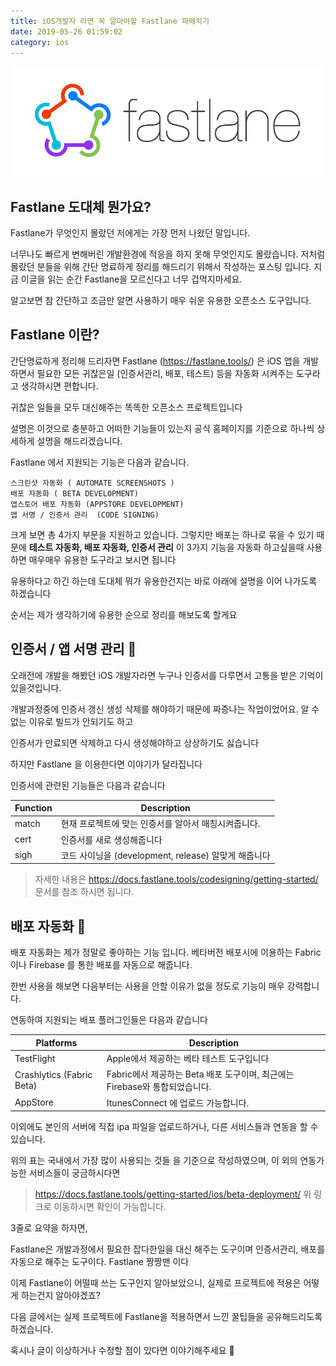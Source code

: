 ```yaml
---
title: iOS개발자 라면 꼭 알아야할 Fastlane 파헤치기
date: 2019-05-26 01:59:02
category: ios
---
```


<img src="../../assets/2019-05-26/fastlane.png">

## Fastlane 도대체 뭔가요? 
Fastlane가 무엇인지 몰랐던 저에게는 가장 먼저 나왔던 말입니다.

너무나도 빠르게 변해버린 개발환경에 적응을 하지 못해 무엇인지도 몰랐습니다.
저처럼 몰랐던 분들을 위해 간단 명료하게 정리를 해드리기 위해서 작성하는 포스팅 입니다.
지금 이글을 읽는 순간 Fastlane을 모르신다고 너무 겁먹지마세요.

알고보면 참 간단하고 조금만 알면 사용하기 매우 쉬운 유용한 오픈소스 도구입니다.

 

## Fastlane 이란?
간단명료하게 정리해 드리자면 Fastlane (https://fastlane.tools/) 은  iOS 앱을 개발하면서 필요한 모든 귀찮은일 (인증서관리, 배포, 테스트) 등을 자동화 시켜주는 도구라고 생각하시면 편합니다. 

귀찮은 일들을 모두 대신해주는 똑똑한 오픈소스 프로젝트입니다 

설명은 이것으로 충분하고 어떠한 기능들이 있는지 공식 홈페이지를 기준으로 하나씩 상세하게 설명을 해드리겠습니다. 

 

 

Fastlane 에서 지원되는 기능은 다음과 같습니다. 
```text
스크린샷 자동화 ( AUTOMATE SCREENSHOTS )
배포 자동화 ( BETA DEVELOPMENT) 
앱스토어 배포 자동화 (APPSTORE DEVELOPMENT)
앱 서명 / 인증서 관리  (CODE SIGNING)
```

크게 보면 총 4가지 부문을 지원하고 있습니다. 그렇지만 배포는 하나로 묶을 수 있기 때문에 
**테스트 자동화, 배포 자동화, 인증서 관리** 이 3가지 기능을 자동화 하고싶을때 사용하면 매우매우 유용한 도구라고 보시면 됩니다 

유용하다고 하긴 하는데 도대체 뭐가 유용한건지는 바로 아래에 설명을 이어 나가도록 하겠습니다 

순서는 제가 생각하기에 유용한 순으로 정리를 해보도록 할게요 

 

## 인증서 / 앱 서명 관리 🔐 
오래전에 개발을 해봤던 iOS 개발자라면 누구나 인증서를 다루면서 고통을 받은 기억이 있을것입니다. 

개발과정중에 인증서 갱신 생성 삭제를 해야하기 때문에 짜증나는 작업이었어요.  알 수 없는 이유로 빌드가 안되기도 하고 

인증서가 만료되면 삭제하고 다시 생성해야하고 상상하기도 싫습니다 

 

하지만  Fastlane 을 이용한다면 이야기가 달라집니다 

인증서에 관련된 기능들은 다음과 같습니다 


| Function | Description                             |
| -------- | --------------------------------------- |
| match    | 현재 프로젝트에 맞는 인증서를 알아서 매칭시켜줍니다.           |
| cert     | 인증서를 새로 생성해줍니다                          |
| sigh     | 코드 사이닝을 (development, release) 알맞게 해줍니다 |
 

>자세한 내용은 https://docs.fastlane.tools/codesigning/getting-started/ 문서를 참조 하시면 됩니다. 


## 배포 자동화 🚀  
배포 자동화는 제가 정말로 좋아하는 기능 입니다.  베타버전 배포시에 이용하는 Fabric 이나 Firebase 를 통한 배포를 자동으로 해줍니다. 

한번 사용을 해보면 다음부터는 사용을 안할 이유가 없을 정도로 기능이 매우 강력합니다. 

연동하여 지원되는 배포 플러그인들은 다음과 같습니다 

 

| Platforms                 | Description                                         |
| ------------------------- | --------------------------------------------------- |
| TestFlight                | Apple에서 제공하는 베타 테스트 도구입니다                           |
| Crashlytics (Fabric Beta) | Fabric에서 제공하는 Beta 배포 도구이며, 최근에는 Firebase와 통합되었습니다. |
| AppStore                  | ItunesConnect 에 업로드 가능합니다.                          |

이외에도 본인의 서버에 직접 ipa 파일을 업로드하거나, 다른 서비스들과 연동을 할 수 있습니다. 

위의 표는 국내에서 가장 많이 사용되는 것들 을 기준으로 작성하였으며, 이 외의 연동가능한 서비스들이 궁금하시다면 

>https://docs.fastlane.tools/getting-started/ios/beta-deployment/ 위 링크로 이동하시면 확인이 가능합니다. 


3줄로 요약을 하자면, 

Fastlane은 개발과정에서 필요한 잡다한일을 대신 해주는 도구이며 
인증서관리, 배포를 자동으로 해주는 도구이다.
Fastlane 짱짱맨 이다

이제 Fastlane이 어떨때 쓰는 도구인지 알아보았으니, 실제로 프로젝트에 적용은 어떻게 하는건지 알아야겠죠? 

다음 글에서는 실제 프로젝트에 Fastlane을 적용하면서 느낀 꿀팁들을 공유해드리도록 하겠습니다. 

혹시나 글이 이상하거나 수정할 점이 있다면 이야기해주세요 🤔

